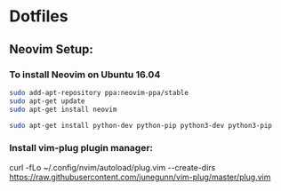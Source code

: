 # Dotfiles

## Neovim Setup:

### To install Neovim on Ubuntu 16.04

```bash
sudo add-apt-repository ppa:neovim-ppa/stable
sudo apt-get update
sudo apt-get install neovim

sudo apt-get install python-dev python-pip python3-dev python3-pip
```

### Install vim-plug plugin manager:

curl -fLo ~/.config/nvim/autoload/plug.vim --create-dirs https://raw.githubusercontent.com/junegunn/vim-plug/master/plug.vim
